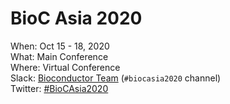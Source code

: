# BioC Asia 2020

When: Oct 15 - 18, 2020<br />
What: Main Conference<br />
Where: Virtual Conference<br />
Slack: [Bioconductor Team][] (`#biocasia2020` channel)<br />
Twitter: [#BioCAsia2020][tweet]<br />

[tweet]: https://twitter.com/hashtag/BioCAsia2020?f=tweets
[Bioconductor Team]: https://bioc-community.herokuapp.com/
